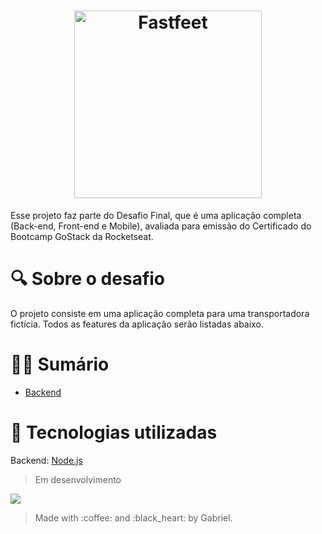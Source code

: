 <h1 align="center">
  <img alt="Fastfeet" title="Fastfeet" src="https://user-images.githubusercontent.com/53301430/73714014-4579ea80-46ee-11ea-9c34-da7069b1265c.png" width="300px" />
</h1>

<p>Esse projeto faz parte do Desafio Final, que é uma aplicação completa (Back-end, Front-end e Mobile), avaliada para emissão do Certificado do Bootcamp GoStack da Rocketseat.</p>

# :mag: Sobre o desafio

O projeto consiste em uma aplicação completa para uma transportadora fictícia. Todos as features da aplicação serão listadas abaixo.


# :man_mechanic: Sumário

* <a href="./backend">Backend</a>

# :satellite: Tecnologias utilizadas

Backend: <a href="https://nodejs.org/en/docs/">Node.js</a>
<br/>
<blockquote>Em desenvolvimento</blockquote>

<img src="https://user-images.githubusercontent.com/53301430/73715027-6e4faf00-46f1-11ea-96e3-a59bafa94283.gif" />

<br>
<blockquote>Made with :coffee: and :black_heart: by Gabriel.</blockquote>
